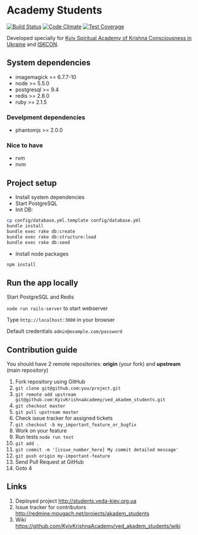 # Academy Students

[![Build Status](https://secure.travis-ci.org/KyivKrishnaAcademy/ved_akadem_students.png?branch=master)](https://travis-ci.org/KyivKrishnaAcademy/ved_akadem_students)
[![Code Climate](https://codeclimate.com/github/KyivKrishnaAcademy/ved_akadem_students/badges/gpa.svg)](https://codeclimate.com/github/KyivKrishnaAcademy/ved_akadem_students)
[![Test Coverage](https://codeclimate.com/github/KyivKrishnaAcademy/ved_akadem_students/badges/coverage.svg)](https://codeclimate.com/github/KyivKrishnaAcademy/ved_akadem_students)

Developed specially for [Kyiv Spiritual Academy of Krishna Consciousness in Ukraine](http://veda-kiev.org.ua/) and [ISKCON](http://iskcon.com/).

## System dependencies
* imagemagick >= 6.7.7-10
* node >= 5.5.0
* postgresql >= 9.4
* redis >= 2.8.0
* ruby >= 2.1.5

### Develpment dependencies
* phantomjs >= 2.0.0

### Nice to have
* rvm
* nvm

## Project setup

* Install system dependencies
* Start PostgreSQL
* Init DB:
```bash
cp config/database.yml.template config/database.yml
bundle install
bundle exec rake db:create
bundle exec rake db:structure:load
bundle exec rake db:seed
```
* Install node packages
```bash
npm install
```

## Run the app locally

Start PostgreSQL and Redis

```node run rails-server``` to start webserver

Type ```http://localhost:3000``` in your browser

Default credentials ```admin@example.com/password```

## Contribution guide

You should have 2 remote repositories: **origin** (your fork) and **upstream** (main repository)

1. Fork repository using GitHub
2. ```git clone git@github.com:you/project.git```
3. ```git remote add upstream git@github.com:KyivKrishnaAcademy/ved_akadem_students.git```
4. ```git checkout master```
5. ```git pull upstream master```
6. Check issue tracker for assigned tickets
7. ```git checkout -b my_important_feature_or_bugfix```
8. Work on your feature
9. Run tests ```node run test```
10. ```git add .```
11. ```git commit -m '[issue_number_here] My commit detailed message'```
12. ```git push origin my-important-feature```
13. Send Pull Request at GitHub
14. Goto 4

## Links

1. Deployed project http://students.veda-kiev.org.ua
2. Issue tracker for contributors http://redmine.mpugach.net/projects/akadem_students
3. Wiki https://github.com/KyivKrishnaAcademy/ved_akadem_students/wiki
